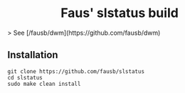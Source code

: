 <h1 align="center">Faus' slstatus build</h1>
> See [/fausb/dwm](https://github.com/fausb/dwm)

## Installation

```
git clone https://github.com/fausb/slstatus
cd slstatus
sudo make clean install
```

